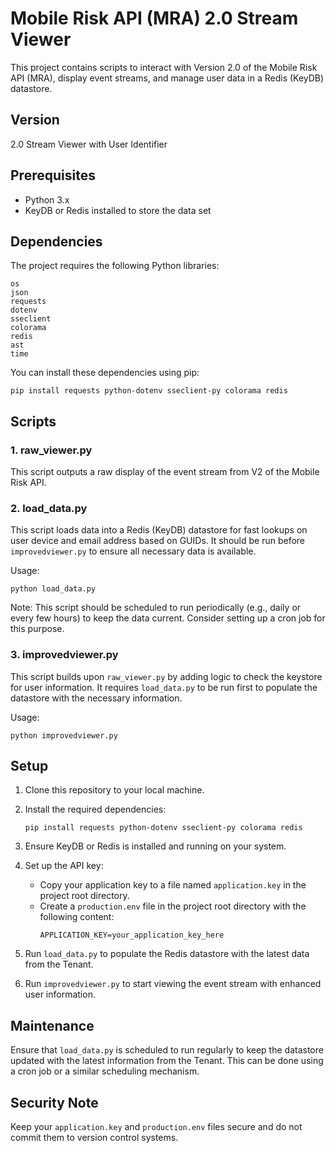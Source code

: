 # Mobile Risk API (MRA) 2.0 Stream Viewer

This project contains scripts to interact with Version 2.0 of the Mobile Risk API (MRA), display event streams, and manage user data in a Redis (KeyDB) datastore.

## Version
2.0 Stream Viewer with User Identifier

## Prerequisites

- Python 3.x
- KeyDB or Redis installed to store the data set

## Dependencies

The project requires the following Python libraries:

```
os
json
requests
dotenv
sseclient
colorama
redis
ast
time
```

You can install these dependencies using pip:

```
pip install requests python-dotenv sseclient-py colorama redis
```

## Scripts

### 1. raw_viewer.py

This script outputs a raw display of the event stream from V2 of the Mobile Risk API.

### 2. load_data.py

This script loads data into a Redis (KeyDB) datastore for fast lookups on user device and email address based on GUIDs. It should be run before `improvedviewer.py` to ensure all necessary data is available.

Usage:
```
python load_data.py
```

Note: This script should be scheduled to run periodically (e.g., daily or every few hours) to keep the data current. Consider setting up a cron job for this purpose.

### 3. improvedviewer.py

This script builds upon `raw_viewer.py` by adding logic to check the keystore for user information. It requires `load_data.py` to be run first to populate the datastore with the necessary information.

Usage:
```
python improvedviewer.py
```

## Setup

1. Clone this repository to your local machine.

2. Install the required dependencies:
   ```
   pip install requests python-dotenv sseclient-py colorama redis
   ```

3. Ensure KeyDB or Redis is installed and running on your system.

4. Set up the API key:
   - Copy your application key to a file named `application.key` in the project root directory.
   - Create a `production.env` file in the project root directory with the following content:
     ```
     APPLICATION_KEY=your_application_key_here
     ```

5. Run `load_data.py` to populate the Redis datastore with the latest data from the Tenant.

6. Run `improvedviewer.py` to start viewing the event stream with enhanced user information.

## Maintenance

Ensure that `load_data.py` is scheduled to run regularly to keep the datastore updated with the latest information from the Tenant. This can be done using a cron job or a similar scheduling mechanism.

## Security Note

Keep your `application.key` and `production.env` files secure and do not commit them to version control systems.

